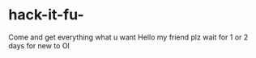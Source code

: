 # hack-it-fu-
Come and get everything what u want
Hello my friend plz wait for 1 or 2 days for new to
Ol
